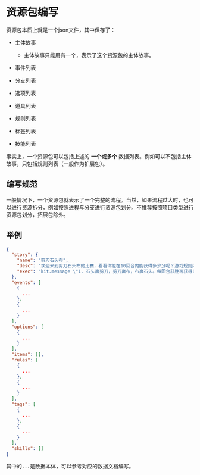 # 资源包编写

资源包本质上就是一个json文件，其中保存了：

- 主体故事

  - 主体故事只能用有一个，表示了这个资源包的主体故事。

- 事件列表
- 分支列表
- 选项列表
- 道具列表
- 规则列表
- 标签列表
- 技能列表

事实上，一个资源包可以包括上述的 __一个或多个__ 数据列表。例如可以不包括主体故事，只包括规则列表（一般作为扩展包）。

## 编写规范

一般情况下，一个资源包就表示了一个完整的流程。当然，如果流程过大时，也可以进行资源拆分，例如按照进程与分支进行资源包划分。不推荐按照项目类型进行资源包划分，拓展包除外。

## 举例

```json
{
  "story": {
    "name": "剪刀石头布",
    "desc": "欢迎来到剪刀石头布的比赛，看看你能在10回合内能获得多少分呢？游戏规则如下:",
    "exec": "kit.message \"1. 石头赢剪刀，剪刀赢布，布赢石头。每回合获胜可获得1分，失败则减1分。\";kit.message \"2. 相同的手势作平局，不得分。\";role.tag.add score;role.tag.add time;world.addRule select;world.addRule timeToEnd;world.addRule end;world.addRule showScore"
  },
  "events": [
    {
      ...
    },
    {
      ...
    }
  ],
  "options": [
    {
      ...
    }
  ],
  "items": [],
  "rules": [
    {
      ...
    },
    {
      ...
    }
  ],
  "tags": [
    {
      ...
    },
    {
      ...
    }
  ],
  "skills": []
}
```

其中的`...`是数据本体，可以参考对应的数据文档编写。